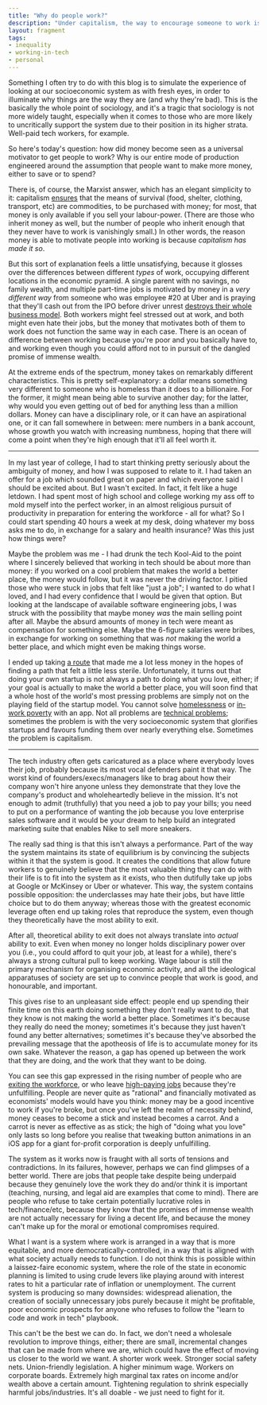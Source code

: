 ```yaml
---
title: "Why do people work?"
description: "Under capitalism, the way to encourage someone to work is to offer them money. But the effects of offering more money are neither guaranteed nor uniform."
layout: fragment
tags:
- inequality
- working-in-tech
- personal
---
```


Something I often try to do with this blog is to simulate the experience of looking at our socioeconomic system as with fresh eyes, in order to illuminate why things are the way they are (and why they're bad). This is the basically the whole point of sociology, and it's a tragic that sociology is not more widely taught, especially when it comes to those who are more likely to uncritically support the system due to their position in its higher strata. Well-paid tech workers, for example.

So here's today's question: how did money become seen as a universal motivator to get people to work? Why is our entire mode of production engineered around the assumption that people want to make more money, either to save or to spend?

There is, of course, the Marxist answer, which has an elegant simplicity to it: capitalism [ensures](https://en.wikipedia.org/wiki/Primitive_accumulation_of_capital) that the means of survival (food, shelter, clothing, transport, etc) are commodities, to be purchased with money; for most, that money is only available if you sell your labour-power. (There are those who inherit money as well, but the number of people who inherit enough that they never have to work is vanishingly small.) In other words, the reason money is able to motivate people into working is because _capitalism has made it so_.

But this sort of explanation feels a little unsatisfying, because it glosses over the differences between different _types_ of work, occupying different locations in the economic pyramid. A single parent with no savings, no family wealth, and multiple part-time jobs is motivated by money in a _very different way_ from someone who was employee #20 at Uber and is praying that they'll cash out from the IPO before driver unrest [destroys their whole business model](/posts/fragments-17). Both workers might feel stressed out at work, and both might even hate their jobs, but the money that motivates both of them to work does not function the same way in each case. There is an ocean of difference between working because you're poor and you basically have to, and working even though you could afford not to in pursuit of the dangled promise of immense wealth.

At the extreme ends of the spectrum, money takes on remarkably different characteristics. This is pretty self-explanatory: a dollar means something very different to someone who is homeless than it does to a billionaire. For the former, it might mean being able to survive another day; for the latter, why would you even getting out of bed for anything less than a million dollars. Money can have a disciplinary role, or it can have an aspirational one, or it can fall somewhere in between: mere numbers in a bank account, whose growth you watch with increasing numbness, hoping that there will come a point when they're high enough that it'll all feel worth it.

***

In my last year of college, I had to start thinking pretty seriously about the ambiguity of money, and how I was supposed to relate to it. I had taken an offer for a job which sounded great on paper and which everyone said I should be excited about. But I wasn't excited. In fact, it felt like a huge letdown. I had spent most of high school and college working my ass off to mold myself into the perfect worker, in an almost religious pursuit of productivity in preparation for entering the workforce - all for what? So I could start spending 40 hours a week at my desk, doing whatever my boss asks me to do, in exchange for a salary and health insurance? Was this just how things were?

Maybe the problem was me - I had drunk the tech Kool-Aid to the point where I sincerely believed that working in tech should be about more than money: if you worked on a cool problem that makes the world a better place, the money would follow, but it was never the driving factor. I pitied those who were stuck in jobs that felt like "just a job"; I wanted to do what I loved, and I had every confidence that I would be given that option. But looking at the landscape of available software engineering jobs, I was struck with the possibility that maybe money _was_ the main selling point after all. Maybe the absurd amounts of money in tech were meant as compensation for something else. Maybe the 6-figure salaries were bribes, in exchange for working on something that was _not_ making the world a better place, and which might even be making things worse.

I ended up taking [a route](https://notesfrombelow.org/article/silicon-inquiry#a-way-out) that made me a lot less money in the hopes of finding a path that felt a little less sterile. Unfortunately, it turns out that doing your own startup is not always a path to doing what you love, either; if your goal is actually to make the world a better place, you will soon find that a whole host of the world's most pressing problems are simply not on the playing field of the startup model. You cannot solve [homelessness](/posts/fragments-66) or [in-work poverty](/posts/fragments-64) with an app. Not all problems are [technical problems](/posts/fragments-25); sometimes the problem is with the very socioeconomic system that glorifies startups and favours funding them over nearly everything else. Sometimes the problem is capitalism.

***

The tech industry often gets caricatured as a place where everybody loves their job, probably because its most vocal defenders paint it that way. The worst kind of founders/execs/managers like to brag about how their company won't hire anyone unless they demonstrate that they love the company's product and wholeheartedly believe in the mission. It's not enough to admit (truthfully) that you need a job to pay your bills; you need to put on a performance of wanting the job because you love enterprise sales software and it would be your dream to help build an integrated marketing suite that enables Nike to sell more sneakers.

The really sad thing is that this isn't always a performance. Part of the way the system maintains its state of equilibrium is by convincing the subjects within it that the system is good. It creates the conditions that allow future workers to genuinely believe that the most valuable thing they can do with their life is to fit into the system as it exists, who then dutifully take up jobs at Google or McKinsey or Uber or whatever. This way, the system contains possible opposition: the underclasses may hate their jobs, but have little choice but to do them anyway; whereas those with the greatest economic leverage often end up taking roles that reproduce the system, even though they theoretically have the most ability to exit. 

After all, theoretical ability to exit does not always translate into _actual_ ability to exit. Even when money no longer holds disciplinary power over you (i.e., you could afford to quit your job, at least for a while), there's always a strong cultural pull to keep working. Wage labour is still the primary mechanism for organising economic activity, and all the ideological apparatuses of society are set up to convince people that work is good, and honourable, and important.

This gives rise to an unpleasant side effect: people end up spending their finite time on this earth doing something they don't really want to do, that they know is not making the world a better place. Sometimes it's because they really do need the money; sometimes it's because they just haven't found any better alternatives; sometimes it's because they've absorbed the prevailing message that the apotheosis of life is to accumulate money for its own sake. Whatever the reason, a gap has opened up between the work that they are doing, and the work that they want to be doing.

You can see this gap expressed in the rising number of people who are [exiting the workforce](https://qz.com/1414865/the-us-unemployment-rate-is-at-a-48-year-low-so-why-are-so-many-americans-still-out-of-work/), or who leave [high-paying jobs](https://danielvassallo.com/only-intrinsic-motivation-lasts/) because they're unfulfilling. People are never quite as "rational" and financially motivated as economists' models would have you think: money may be a good incentive to work if you're broke, but once you've left the realm of necessity behind, money ceases to become a stick and instead becomes a carrot. And a carrot is never as effective as as stick; the high of "doing what you love" only lasts so long before you realise that tweaking button animations in an iOS app for a giant for-profit corporation is deeply unfulfilling.

The system as it works now is fraught with all sorts of tensions and contradictions. In its failures, however, perhaps we can find glimpses of a better world. There are jobs that people take despite being underpaid because they genuinely love the work they do and/or think it is important (teaching, nursing, and legal aid are examples that come to mind). There are people who refuse to take certain potentially lucrative roles in tech/finance/etc, because they know that the promises of immense wealth are not actually necessary for living a decent life, and because the money can't make up for the moral or emotional compromises required.

What I want is a system where work is arranged in a way that is more equitable, and more democratically-controlled, in a way that is aligned with what society actually needs to function. I do not think this is possible within a laissez-faire economic system, where the role of the state in economic planning is limited to using crude levers like playing around with interest rates to hit a particular rate of inflation or unemployment. The current system is producing so many downsides: widespread alienation, the creation of socially unnecessary jobs purely because it might be profitable, poor economic prospects for anyone who refuses to follow the "learn to code and work in tech" playbook.

This can't be the best we can do. In fact, we don't need a wholesale revolution to improve things, either; there are small, incremental changes that can be made from where we are, which could have the effect of moving us closer to the world we want. A shorter work week. Stronger social safety nets. Union-friendly legislation. A higher minimum wage. Workers on corporate boards. Extremely high marginal tax rates on income and/or wealth above a certain amount. Tightening regulation to shrink especially harmful jobs/industries. It's all doable - we just need to fight for it.
